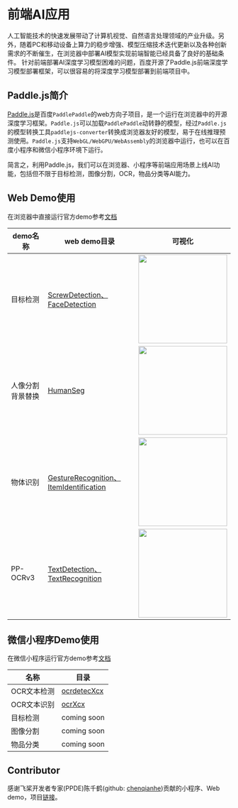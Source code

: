 
# 前端AI应用

人工智能技术的快速发展带动了计算机视觉、自然语言处理领域的产业升级。另外，随着PC和移动设备上算力的稳步增强、模型压缩技术迭代更新以及各种创新需求的不断催生，在浏览器中部署AI模型实现前端智能已经具备了良好的基础条件。
针对前端部署AI深度学习模型困难的问题，百度开源了Paddle.js前端深度学习模型部署框架，可以很容易的将深度学习模型部署到前端项目中。

## Paddle.js简介

[Paddle.js](https://github.com/PaddlePaddle/Paddle.js)是百度`PaddlePaddle`的web方向子项目，是一个运行在浏览器中的开源深度学习框架。`Paddle.js`可以加载`PaddlePaddle`动转静的模型，经过`Paddle.js`的模型转换工具`paddlejs-converter`转换成浏览器友好的模型，易于在线推理预测使用。`Paddle.js`支持`WebGL/WebGPU/WebAssembly`的浏览器中运行，也可以在百度小程序和微信小程序环境下运行。

简言之，利用Paddle.js，我们可以在浏览器、小程序等前端应用场景上线AI功能，包括但不限于目标检测，图像分割，OCR，物品分类等AI能力。

## Web Demo使用

在浏览器中直接运行官方demo参考[文档](./web_demo/README.md)

|demo名称|web demo目录|可视化|
|-|-|-|
|目标检测|[ScrewDetection、FaceDetection](./web_demo/demo/src/pages/cv/detection/)| <img src="https://user-images.githubusercontent.com/26592129/196874536-b7fa2c0a-d71f-4271-8c40-f9088bfad3c9.png" height="200px">|
|人像分割背景替换|[HumanSeg](./web_demo//demo/src/pages/cv/segmentation/HumanSeg)|<img src="https://user-images.githubusercontent.com/26592129/196874452-4ef2e770-fbb3-4a35-954b-f871716d6669.png" height="200px">|
|物体识别|[GestureRecognition、ItemIdentification](./web_demo//demo/src/pages/cv/recognition/)|<img src="https://user-images.githubusercontent.com/26592129/196874416-454e6bb0-4ebd-4b51-a88a-8c40614290ae.png" height="200px">|
|PP-OCRv3|[TextDetection、TextRecognition](./web_demo//demo/src/pages/cv/ocr/)|<img src="https://user-images.githubusercontent.com/26592129/196874354-1b5eecb0-f273-403c-aa6c-4463bf6d78db.png" height="200px">|


## 微信小程序Demo使用

在微信小程序运行官方demo参考[文档](./mini_program/README.md)

|名称|目录|
|-|-|
|OCR文本检测| [ocrdetecXcx](./mini_program/ocrdetectXcx/) |
|OCR文本识别| [ocrXcx](./mini_program/ocrXcx/) |
|目标检测| coming soon |
|图像分割| coming soon | 
|物品分类| coming soon | 


## Contributor

感谢飞桨开发者专家(PPDE)陈千鹤(github: [chenqianhe](https://github.com/chenqianhe))贡献的小程序、Web demo，项目[链接](https://github.com/chenqianhe/Paddle.js)。

